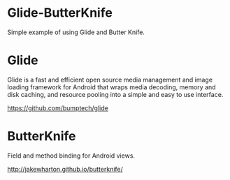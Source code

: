 # Glide-ButterKnife
Simple example of using Glide and Butter Knife.

# Glide
Glide is a fast and efficient open source media management and image loading framework for Android that wraps media decoding, memory and disk caching, and resource pooling into a simple and easy to use interface.

https://github.com/bumptech/glide

# ButterKnife
Field and method binding for Android views.

http://jakewharton.github.io/butterknife/
